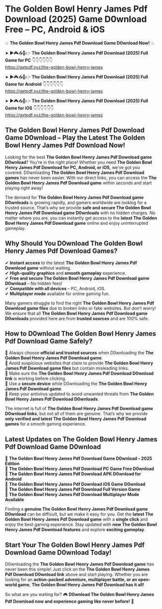 # The Golden Bowl Henry James Pdf Download (2025) Game D0wnload Free – PC, Android & iOS

💥 **The Golden Bowl Henry James Pdf Download Game D0wnload Now!** 💥  

➤ ►🎮📥📱👉 **The Golden Bowl Henry James Pdf Download (2025) Full Game for PC** 👇👇👇👇👇👇  
https://getpdf.xyz/the-golden-bowl-henry-james  

➤ ►🎮📥📱👉 **The Golden Bowl Henry James Pdf Download (2025) Full Game for Android** 👇👇👇👇👇👇  
https://getpdf.xyz/the-golden-bowl-henry-james  

➤ ►🎮📥📱👉 **The Golden Bowl Henry James Pdf Download (2025) Full Game for iOS** 👇👇👇👇👇👇  
https://getpdf.xyz/the-golden-bowl-henry-james  

## The Golden Bowl Henry James Pdf Download Game D0wnload – Play the Latest The Golden Bowl Henry James Pdf Download Now!

Looking for the best **The Golden Bowl Henry James Pdf Download game D0wnload**? You’re in the right place! Whether you need **The Golden Bowl Henry James Pdf Download for PC, Android, or iOS**, we’ve got you covered. D0wnloading **The Golden Bowl Henry James Pdf Download games** has never been easier. With our direct links, you can access the **The Golden Bowl Henry James Pdf Download game** within seconds and start playing right away!  

The demand for **The Golden Bowl Henry James Pdf Download game D0wnloads** is growing rapidly, and gamers worldwide are looking for a trusted source. That’s why we provide **safe and secure The Golden Bowl Henry James Pdf Download game D0wnloads** with no hidden charges. No matter where you are, you can instantly get access to the **latest The Golden Bowl Henry James Pdf Download game** online and enjoy uninterrupted gameplay.  

## **Why Should You D0wnload The Golden Bowl Henry James Pdf Download Games?**  

✔ **Instant access** to the latest **The Golden Bowl Henry James Pdf Download game** without waiting.  
✔ **High-quality graphics** and **smooth gameplay** experience.  
✔ **Free and secure The Golden Bowl Henry James Pdf Download game D0wnload** – No hidden fees!  
✔ **Compatible with all devices** – PC, Android, iOS.  
✔ **Multiplayer mode** available for online gaming fun.  

Many gamers struggle to find the right **The Golden Bowl Henry James Pdf Download game files** due to broken links or fake websites. But don’t worry! We ensure that all **The Golden Bowl Henry James Pdf Download game D0wnloads** provided here are from **trusted sources** and are 100% safe.  

## **How to D0wnload The Golden Bowl Henry James Pdf Download Game Safely?**  

📌 Always choose **official and trusted sources** when D0wnloading the **The Golden Bowl Henry James Pdf Download game**.  
📌 Avoid suspicious websites that claim to provide **The Golden Bowl Henry James Pdf Download game files** but contain misleading links.  
📌 Make sure the **The Golden Bowl Henry James Pdf Download D0wnload link** is working before clicking.  
📌 Use a **secure device** while D0wnloading the **The Golden Bowl Henry James Pdf Download game**.  
📌 Keep your antivirus updated to avoid unwanted threats from **The Golden Bowl Henry James Pdf Download D0wnloads**.  

The internet is full of **The Golden Bowl Henry James Pdf Download game D0wnload links**, but not all of them are genuine. That’s why we provide **only verified and latest The Golden Bowl Henry James Pdf Download games** for a smooth gaming experience.  

## **Latest Updates on The Golden Bowl Henry James Pdf Download Game D0wnload**  

🔹 **The Golden Bowl Henry James Pdf Download Game D0wnload – 2025 Edition**  
🔹 **The Golden Bowl Henry James Pdf Download PC Game Free D0wnload**  
🔹 **The Golden Bowl Henry James Pdf Download APK D0wnload for Android**  
🔹 **The Golden Bowl Henry James Pdf Download iOS Game D0wnload**  
🔹 **The Golden Bowl Henry James Pdf Download Full Version Game**  
🔹 **The Golden Bowl Henry James Pdf Download Multiplayer Mode Available**  

Finding a **genuine The Golden Bowl Henry James Pdf Download game D0wnload** can be difficult, but we make it easy for you. Get the **latest The Golden Bowl Henry James Pdf Download game** with a **single click** and enjoy the best gaming experience. Stay updated with **new The Golden Bowl Henry James Pdf Download features** and explore **exciting gameplay**.  

## **Start Your The Golden Bowl Henry James Pdf Download Game D0wnload Today!**  

D0wnloading the **The Golden Bowl Henry James Pdf Download game** has never been this simple! Just click on the **The Golden Bowl Henry James Pdf Download D0wnload link** above and start playing. Whether you are looking for an **action-packed adventure, multiplayer battle, or an open-world game**, **The Golden Bowl Henry James Pdf Download has it all!**  

So what are you waiting for? 🎮 **D0wnload The Golden Bowl Henry James Pdf Download now and experience gaming like never before!** 🚀  